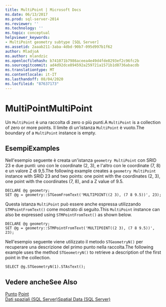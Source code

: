 ```yaml
---
title: MultiPoint | Microsoft Docs
ms.date: 06/13/2017
ms.prod: sql-server-2014
ms.reviewer: ''
ms.technology: ''
ms.topic: conceptual
helpviewer_keywords:
- MultiPoint geometry subtype [SQL Server]
ms.assetid: 2aaab211-3aba-4dbd-90b7-095d997b1f62
author: MladjoA
ms.author: mlandzic
ms.openlocfilehash: b741071b7986aceea4e49d4fde8293ef2c96fc2b
ms.sourcegitcommit: ad4d92dce894592a259721a1571b1d8736abacdb
ms.translationtype: MT
ms.contentlocale: it-IT
ms.lasthandoff: 08/04/2020
ms.locfileid: "87637173"
---
```

# <a name="multipoint"></a><span data-ttu-id="cb497-102">MultiPoint</span><span class="sxs-lookup"><span data-stu-id="cb497-102">MultiPoint</span></span>
  <span data-ttu-id="cb497-103">Un `MultiPoint` è una raccolta di zero o più punti.</span><span class="sxs-lookup"><span data-stu-id="cb497-103">A `MultiPoint` is a collection of zero or more points.</span></span> <span data-ttu-id="cb497-104">Il limite di un'istanza `MultiPoint` è vuoto.</span><span class="sxs-lookup"><span data-stu-id="cb497-104">The boundary of a `MultiPoint` instance is empty.</span></span>  
  
## <a name="examples"></a><span data-ttu-id="cb497-105">Esempi</span><span class="sxs-lookup"><span data-stu-id="cb497-105">Examples</span></span>  
 <span data-ttu-id="cb497-106">Nell'esempio seguente è creata un'istanza `geometry MultiPoint` con SRID 23 e due punti: uno con le coordinate (2, 3), e l'altro con le coordinate (7, 8) e un valore Z di 9,5.</span><span class="sxs-lookup"><span data-stu-id="cb497-106">The following example creates a `geometry MultiPoint` instance with SRID 23 and two points: one point with the coordinates (2, 3), one point with the coordinates (7, 8), and a Z value of 9.5.</span></span>  
  
```  
DECLARE @g geometry;  
SET @g = geometry::STGeomFromText('MULTIPOINT((2 3), (7 8 9.5))', 23);  
```  
  
 <span data-ttu-id="cb497-107">Questa istanza `MultiPoint` può essere anche espressa utilizzando `STMPointFromText()` come mostrato di seguito.</span><span class="sxs-lookup"><span data-stu-id="cb497-107">This `MultiPoint` instance can also be expressed using `STMPointFromText()` as shown below.</span></span>  
  
```  
DECLARE @g geometry;  
SET @g = geometry::STMPointFromText('MULTIPOINT((2 3), (7 8 9.5))', 23);  
```  
  
 <span data-ttu-id="cb497-108">Nell'esempio seguente viene utilizzato il metodo `STGeometryN()` per recuperare una descrizione del primo punto nella raccolta.</span><span class="sxs-lookup"><span data-stu-id="cb497-108">The following example uses the method `STGeometryN()` to retrieve a description of the first point in the collection.</span></span>  
  
```  
SELECT @g.STGeometryN(1).STAsText();  
```  
  
## <a name="see-also"></a><span data-ttu-id="cb497-109">Vedere anche</span><span class="sxs-lookup"><span data-stu-id="cb497-109">See Also</span></span>  
 <span data-ttu-id="cb497-110">[Punto](point.md) </span><span class="sxs-lookup"><span data-stu-id="cb497-110">[Point](point.md) </span></span>  
 [<span data-ttu-id="cb497-111">Dati spaziali &#40;SQL Server&#41;</span><span class="sxs-lookup"><span data-stu-id="cb497-111">Spatial Data &#40;SQL Server&#41;</span></span>](spatial-data-sql-server.md)  
  
  
